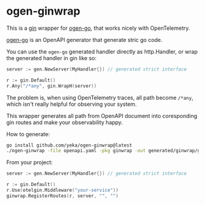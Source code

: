 # ogen-ginwrap

This is a [gin](https://github.com/gin-gonic/gin) wrapper for [ogen-go](https://github.com/ogen-go/ogen), that works nicely with OpenTelemetry.

[ogen-go](https://github.com/ogen-go/ogen) is an OpenAPI generator that generate stric go code.

You can use the `ogen-go` generated handler directly as http.Handler, or wrap the generated handler in gin like so:
```go
server := gen.NewServer(MyHandler{}) // generated strict interface

r := gin.Default()
r.Any("/*any", gin.WrapH(server))
```

The problem is, when using OpenTelemetry traces, all path become `/*any`, which isn't really helpful for observing your system.

This wrapper generates all path from OpenAPI document into coresponding gin routes and make your observability happy.

How to generate:
```bash
go install github.com/yeka/ogen-ginwrap@latest
./ogen-ginwrap -file openapi.yaml -pkg ginwrap -out generated/ginwrap/ginwrap.go
```

From your project:
```go
server := gen.NewServer(MyHandler{}) // generated strict interface

r := gin.Default()
r.Use(otelgin.Middleware("your-service"))
ginwrap.RegisterRoutes(r, server, "", "")
```